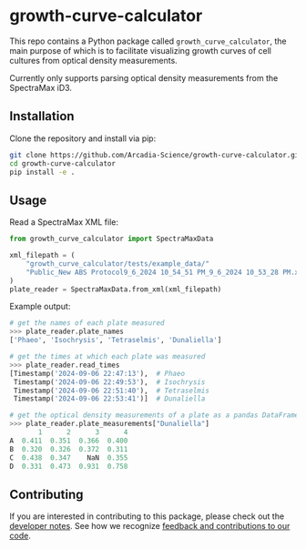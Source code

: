 # growth-curve-calculator

This repo contains a Python package called `growth_curve_calculator`, the main purpose of which is to facilitate visualizing growth curves of cell cultures from optical density measurements.

Currently only supports parsing optical density measurements from the SpectraMax iD3.

## Installation

Clone the repository and install via pip:
```bash
git clone https://github.com/Arcadia-Science/growth-curve-calculator.git
cd growth-curve-calculator
pip install -e .
```

<!-- The package is hosted on PyPI and can be installed using pip:

```bash
pip install growth-curve-calculator
``` -->

## Usage

Read a SpectraMax XML file:
```python
from growth_curve_calculator import SpectraMaxData

xml_filepath = (
    "growth_curve_calculator/tests/example_data/"
    "Public_New ABS Protocol9_6_2024 10_54_51 PM_9_6_2024 10_53_28 PM.xml"
)
plate_reader = SpectraMaxData.from_xml(xml_filepath)
```

Example output:
```python
# get the names of each plate measured
>>> plate_reader.plate_names
['Phaeo', 'Isochrysis', 'Tetraselmis', 'Dunaliella']

# get the times at which each plate was measured
>>> plate_reader.read_times
[Timestamp('2024-09-06 22:47:13'),  # Phaeo
 Timestamp('2024-09-06 22:49:53'),  # Isochrysis
 Timestamp('2024-09-06 22:51:40'),  # Tetraselmis
 Timestamp('2024-09-06 22:53:41')]  # Dunaliella

# get the optical density measurements of a plate as a pandas DataFrame
>>> plate_reader.plate_measurements["Dunaliella"]
       1      2      3      4
A  0.411  0.351  0.366  0.400
B  0.320  0.326  0.372  0.311
C  0.438  0.347    NaN  0.355
D  0.331  0.473  0.931  0.758
```

## Contributing

If you are interested in contributing to this package, please check out the [developer notes](docs/development.md).
See how we recognize [feedback and contributions to our code](https://github.com/Arcadia-Science/arcadia-software-handbook/blob/main/guides-and-standards/guide-credit-for-contributions.md).
